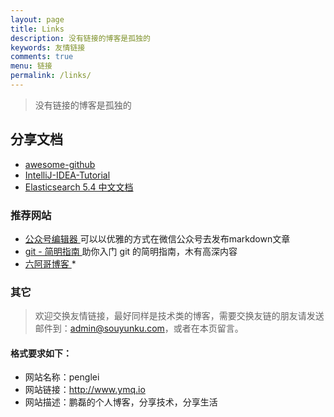 ```yaml
---
layout: page
title: Links
description: 没有链接的博客是孤独的
keywords: 友情链接
comments: true
menu: 链接
permalink: /links/
---
```



> 没有链接的博客是孤独的

## 分享文档

 * [awesome-github](https://github.com/AntBranch/awesome-github)
 * [IntelliJ-IDEA-Tutorial](https://github.com/judasn/IntelliJ-IDEA-Tutorial)
 * [Elasticsearch 5.4 中文文档]( http://cwiki.apachecn.org/pages/viewpage.action?pageId=4260364)

 
### 推荐网站
 * [公众号编辑器 ](http://md.barretlee.com/) 可以以优雅的方式在微信公众号去发布markdown文章
 * [git - 简明指南 ](http://rogerdudler.github.io/git-guide/index.zh.html) 助你入门 git 的简明指南，木有高深内容
 * [六阿哥博客 ](https://blog.6ag.cn/)*

### 其它

> 欢迎交换友情链接，最好同样是技术类的博客，需要交换友链的朋友请发送邮件到：admin@souyunku.com，或者在本页留言。

#### 格式要求如下：
* 网站名称：penglei
* 网站链接：http://www.ymq.io
* 网站描述：鹏磊的个人博客，分享技术，分享生活
